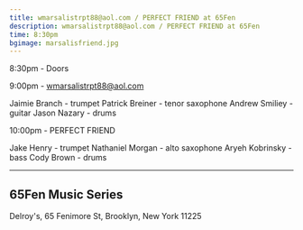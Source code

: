 ```yaml
---
title: wmarsalistrpt88@aol.com / PERFECT FRIEND at 65Fen
description: wmarsalistrpt88@aol.com / PERFECT FRIEND at 65Fen
time: 8:30pm
bgimage: marsalisfriend.jpg
---
```

8:30pm - Doors

9:00pm - wmarsalistrpt88@aol.com

Jaimie Branch - trumpet
Patrick Breiner - tenor saxophone
Andrew Smiliey - guitar
Jason Nazary - drums

10:00pm - PERFECT FRIEND

Jake Henry - trumpet
Nathaniel Morgan - alto saxophone
Aryeh Kobrinsky - bass
Cody Brown - drums

***

## 65Fen Music Series

Delroy's, 65 Fenimore St, Brooklyn, New York 11225